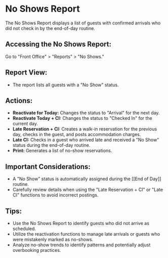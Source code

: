 # No Shows Report

The No Shows Report displays a list of guests with confirmed arrivals who did not check in by the end-of-day routine. 

## Accessing the No Shows Report:

Go to "Front Office" > "Reports" > "No Shows."

## Report View:

* The report lists all guests with a "No Show" status.

## Actions:

* **Reactivate for Today:**  Changes the status to "Arrival" for the next day. 
* **Reactivate Today + CI:**  Changes the status to "Checked In" for the current day. 
* **Late Reservation + CI:**  Creates a walk-in reservation for the previous day, checks in the guest, and posts accommodation charges.
* **Late CI:**  Checks in a guest who arrived late and received a "No Show" status during the end-of-day routine. 
* **Print:** Generates a list of no-show reservations.

## Important Considerations:

* A "No Show" status is automatically assigned during the [[End of Day]] routine. 
* Carefully review details when using the "Late Reservation + CI" or "Late CI" functions to avoid incorrect postings.

## Tips:

* Use the No Shows Report to identify guests who did not arrive as scheduled.
* Utilize the reactivation functions to manage late arrivals or guests who were mistakenly marked as no-shows. 
* Analyze no-show trends to identify patterns and potentially adjust overbooking practices. 